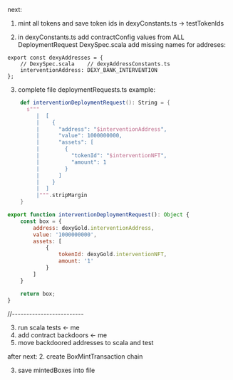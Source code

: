 next:

1. mint all tokens and save token ids in dexyConstants.ts -> testTokenIds

2. in dexyConstants.ts add contractConfig values from ALL DeploymentRequest DexySpec.scala
   add missing names for addreses:

```
export const dexyAddresses = {
    // DexySpec.scala    // dexyAddressConstants.ts
	interventionAddress: DEXY_BANK_INTERVENTION
};
```

3. complete file deploymentRequests.ts
   example:

```scala
    def interventionDeploymentRequest(): String = {
      s"""
         |  [
         |    {
         |      "address": "$interventionAddress",
         |      "value": 1000000000,
         |      "assets": [
         |        {
         |          "tokenId": "$interventionNFT",
         |          "amount": 1
         |        }
         |      ]
         |    }
         |  ]
         |""".stripMargin
    }
```

```js
export function interventionDeploymentRequest(): Object {
    const box = {
        address: dexyGold.interventionAddress,
        value: '1000000000',
        assets: [
            {
                tokenId: dexyGold.interventionNFT,
                amount: '1'
            }
        ]
    }

    return box;
}
```

//-------------------------

3. run scala tests <- me
4. add contract backdoors <- me
5. move backdoored addresses to scala and test

after next: 2. create BoxMintTransaction chain

3. save mintedBoxes into file
